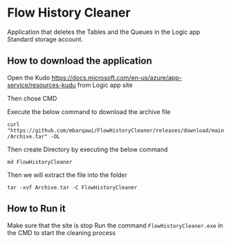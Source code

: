 # Flow History Cleaner

Application that deletes the Tables and the Queues in the Logic app Standard storage account.

## How to download  the application

Open the Kudo https://docs.microsoft.com/en-us/azure/app-service/resources-kudu from Logic app site 

Then chose CMD 

Execute the below command to download the archive file 

```curl "https://github.com/mbarqawi/FlowHistoryCleaner/releases/download/main/Archive.tar" -OL```

Then create Directory by executing the below command

```md FlowHistoryCleaner ```

Then we will extract the file into the folder 

```tar -xvf Archive.tar -C FlowHistoryCleaner```

## How to Run it 
Make sure that the site is stop
Run the command ```FlowHistoryCleaner.exe``` in the CMD to start the cleaning process 

